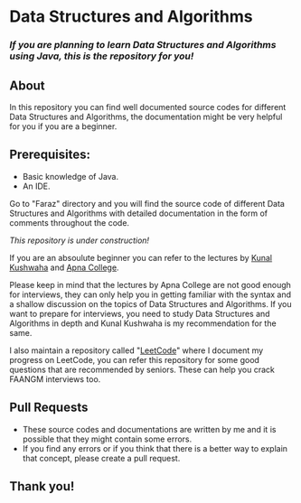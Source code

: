 # Data Structures and Algorithms
### *If you are planning to learn Data Structures and Algorithms using Java, this is the repository for you!*

## About
In this repository you can find well documented source codes for different Data Structures and Algorithms,
the documentation might be very helpful for you if you are a beginner.

## Prerequisites:
* Basic knowledge of Java.
* An IDE.

Go to "Faraz" directory and you will find the source code of different Data Structures and Algorithms with detailed documentation in the form of comments throughout the code.

*This repository is under construction!* 

If you are an absoulute beginner you can refer to the lectures by [Kunal Kushwaha](https://www.youtube.com/playlist?list=PL9gnSGHSqcnr_DxHsP7AW9ftq0AtAyYqJ)
and [Apna College](https://www.youtube.com/playlist?list=PLfqMhTWNBTe3LtFWcvwpqTkUSlB32kJop).

Please keep in mind that the lectures by Apna College are not good enough for interviews, they can only help you in getting familiar with the syntax
and a shallow discussion on the topics of Data Structures and Algorithms.
If you want to prepare for interviews, you need to study Data Structures and Algorithms in depth and Kunal Kushwaha is my recommendation for the same.

I also maintain a repository called "[LeetCode](https://github.com/farazxsiddiqui/LeetCode)" where I document my progress on LeetCode,
you can refer this repository for some good questions that are recommended by seniors.
These can help you crack FAANGM interviews too.

## Pull Requests
* These source codes and documentations are written by me and it is possible that they might contain some errors.
* If you find any errors or if you think that there is a better way to explain that concept, please create a pull request.

## Thank you!

